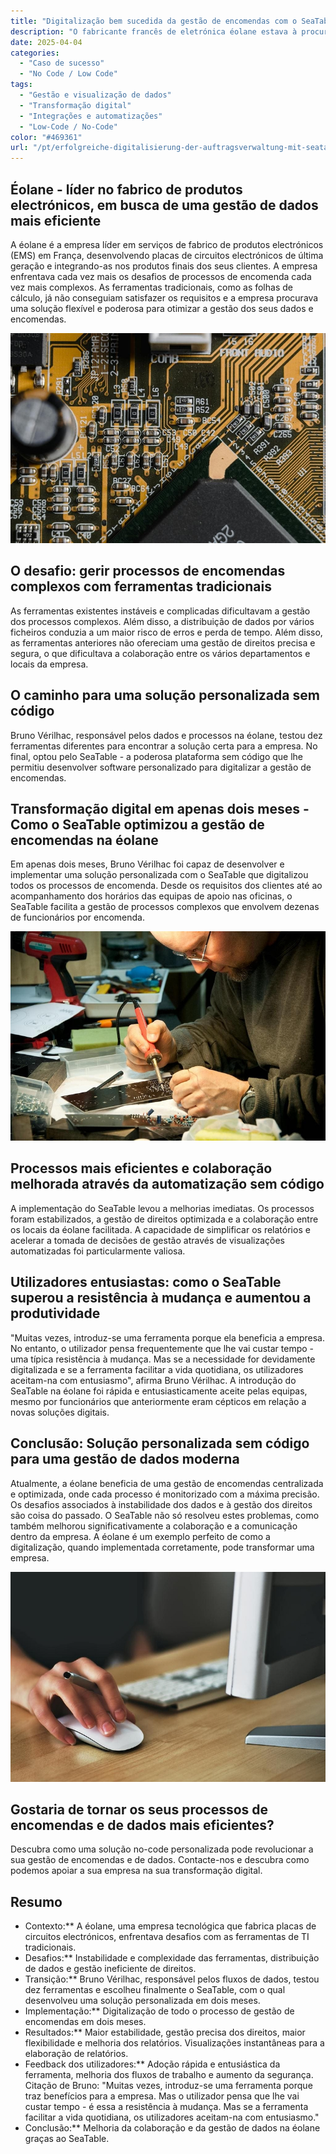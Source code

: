 ```yaml
---
title: "Digitalização bem sucedida da gestão de encomendas com o SeaTable - um caso de utilização da éolane"
description: "O fabricante francês de eletrónica éolane estava à procura de uma solução compatível com o RGPD para a sua gestão de encomendas cada vez mais complexa. Encontraram o SeaTable."
date: 2025-04-04
categories: 
  - "Caso de sucesso"
  - "No Code / Low Code"
tags: 
  - "Gestão e visualização de dados"
  - "Transformação digital"
  - "Integrações e automatizações"
  - "Low-Code / No-Code"
color: "#469361"
url: "/pt/erfolgreiche-digitalisierung-der-auftragsverwaltung-mit-seatable-ein-use-case-von-eolane"
---
```


## Éolane - líder no fabrico de produtos electrónicos, em busca de uma gestão de dados mais eficiente

A éolane é a empresa líder em serviços de fabrico de produtos electrónicos (EMS) em França, desenvolvendo placas de circuitos electrónicos de última geração e integrando-as nos produtos finais dos seus clientes. A empresa enfrentava cada vez mais os desafios de processos de encomenda cada vez mais complexos. As ferramentas tradicionais, como as folhas de cálculo, já não conseguiam satisfazer os requisitos e a empresa procurava uma solução flexível e poderosa para otimizar a gestão dos seus dados e encomendas.

![](pexels-tima-miroshnichenko-6755080.jpg)

## O desafio: gerir processos de encomendas complexos com ferramentas tradicionais

As ferramentas existentes instáveis e complicadas dificultavam a gestão dos processos complexos. Além disso, a distribuição de dados por vários ficheiros conduzia a um maior risco de erros e perda de tempo. Além disso, as ferramentas anteriores não ofereciam uma gestão de direitos precisa e segura, o que dificultava a colaboração entre os vários departamentos e locais da empresa.

## O caminho para uma solução personalizada sem código

Bruno Vérilhac, responsável pelos dados e processos na éolane, testou dez ferramentas diferentes para encontrar a solução certa para a empresa. No final, optou pelo SeaTable - a poderosa plataforma sem código que lhe permitiu desenvolver software personalizado para digitalizar a gestão de encomendas.

## Transformação digital em apenas dois meses - Como o SeaTable optimizou a gestão de encomendas na éolane

Em apenas dois meses, Bruno Vérilhac foi capaz de desenvolver e implementar uma solução personalizada com o SeaTable que digitalizou todos os processos de encomenda. Desde os requisitos dos clientes até ao acompanhamento dos horários das equipas de apoio nas oficinas, o SeaTable facilita a gestão de processos complexos que envolvem dezenas de funcionários por encomenda.

![](pexels-www-erzetich-com-2517330.jpg)

## Processos mais eficientes e colaboração melhorada através da automatização sem código

A implementação do SeaTable levou a melhorias imediatas. Os processos foram estabilizados, a gestão de direitos optimizada e a colaboração entre os locais da éolane facilitada. A capacidade de simplificar os relatórios e acelerar a tomada de decisões de gestão através de visualizações automatizadas foi particularmente valiosa.

## Utilizadores entusiastas: como o SeaTable superou a resistência à mudança e aumentou a produtividade

"Muitas vezes, introduz-se uma ferramenta porque ela beneficia a empresa. No entanto, o utilizador pensa frequentemente que lhe vai custar tempo - uma típica resistência à mudança. Mas se a necessidade for devidamente digitalizada e se a ferramenta facilitar a vida quotidiana, os utilizadores aceitam-na com entusiasmo", afirma Bruno Vérilhac. A introdução do SeaTable na éolane foi rápida e entusiasticamente aceite pelas equipas, mesmo por funcionários que anteriormente eram cépticos em relação a novas soluções digitais.

## Conclusão: Solução personalizada sem código para uma gestão de dados moderna

Atualmente, a éolane beneficia de uma gestão de encomendas centralizada e optimizada, onde cada processo é monitorizado com a máxima precisão. Os desafios associados à instabilidade dos dados e à gestão dos direitos são coisa do passado. O SeaTable não só resolveu estes problemas, como também melhorou significativamente a colaboração e a comunicação dentro da empresa. A éolane é um exemplo perfeito de como a digitalização, quando implementada corretamente, pode transformar uma empresa.

![](pexels-vojtech-okenka-127162-392018.jpg)

## Gostaria de tornar os seus processos de encomendas e de dados mais eficientes?

Descubra como uma solução no-code personalizada pode revolucionar a sua gestão de encomendas e de dados. Contacte-nos e descubra como podemos apoiar a sua empresa na sua transformação digital.

## Resumo

- Contexto:** A éolane, uma empresa tecnológica que fabrica placas de circuitos electrónicos, enfrentava desafios com as ferramentas de TI tradicionais.
- Desafios:** Instabilidade e complexidade das ferramentas, distribuição de dados e gestão ineficiente de direitos.
- Transição:** Bruno Vérilhac, responsável pelos fluxos de dados, testou dez ferramentas e escolheu finalmente o SeaTable, com o qual desenvolveu uma solução personalizada em dois meses.
- Implementação:** Digitalização de todo o processo de gestão de encomendas em dois meses.
- Resultados:** Maior estabilidade, gestão precisa dos direitos, maior flexibilidade e melhoria dos relatórios. Visualizações instantâneas para a elaboração de relatórios.
- Feedback dos utilizadores:** Adoção rápida e entusiástica da ferramenta, melhoria dos fluxos de trabalho e aumento da segurança. Citação de Bruno: "Muitas vezes, introduz-se uma ferramenta porque traz benefícios para a empresa. Mas o utilizador pensa que lhe vai custar tempo - é essa a resistência à mudança. Mas se a ferramenta facilitar a vida quotidiana, os utilizadores aceitam-na com entusiasmo."
- Conclusão:** Melhoria da colaboração e da gestão de dados na éolane graças ao SeaTable.
